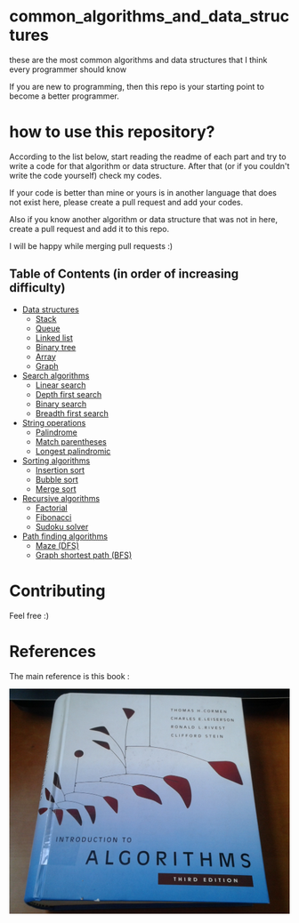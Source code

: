 # common_algorithms_and_data_structures

these are the most common algorithms and data structures that I think every programmer should know

If you are new to programming, then this repo is your starting point to become a better programmer.

# how to use this repository?

According to the list below, start reading the readme of each part and try to write a code for that algorithm or data structure. After that (or if you couldn't write the code yourself) check my codes.

If your code is better than mine or yours is in another language that does not exist here, please create a pull request and add your codes.

Also if you know another algorithm or data structure that was not in here, create a pull request and add it to this repo.

I will be happy while merging pull requests :)

## Table of Contents (in order of increasing difficulty)

- [Data structures](./data_structures)
  - [Stack](./data_structures/stack_structure)
  - [Queue](./data_structures/queue_structure)
  - [Linked list](./data_structures/linked_list_structure)
  - [Binary tree](./data_structures/binary_tree_structure)
  - [Array](./data_structures/array_structure)
  - [Graph](./data_structures/graph_structure)
- [Search algorithms](./search_algorithms)
  - [Linear search](./search_algorithms/linear_search)
  - [Depth first search](./search_algorithms/depth_first_search)
  - [Binary search](./search_algorithms/binary_search)
  - [Breadth first search](./search_algorithms/breadth_first_search)
- [String operations](./string_operations)
  - [Palindrome](./string_operations/palindrome)
  - [Match parentheses](./string_operations/match_parentheses)
  - [Longest palindromic](./string_operations/longest_palindromic)
- [Sorting algorithms](./sorting_algorithms)
  - [Insertion sort](./sorting_algorithms/insertion_sort)
  - [Bubble sort](./sorting_algorithms/bubble_sort)
  - [Merge sort](./sorting_algorithms/merge_sort)
- [Recursive algorithms](./recursive_algorithms)
  - [Factorial](./recursive_algorithms/factorial)
  - [Fibonacci](./recursive_algorithms/fibonacci)
  - [Sudoku solver](./recursive_algorithms/sudoku_solver)
- [Path finding algorithms](./path_finding_algorithms)
  - [Maze (DFS)](./path_finding_algorithms/maze_dfs)
  - [Graph shortest path (BFS)](./path_finding_algorithms/bfs_shortest_path.py)


# Contributing

Feel free :)

# References

The main reference is this book :

![Introduction to algorithms](./docs/intro_to_algos.jpg)